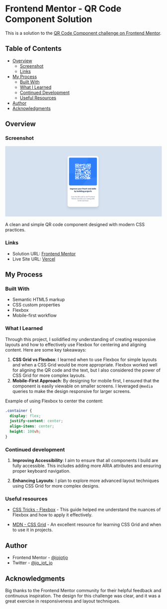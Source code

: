 # Frontend Mentor - QR Code Component Solution

This is a solution to the [QR Code Component challenge on Frontend Mentor](https://www.frontendmentor.io/challenges/qr-code-component-iux_sIO_H).

## Table of Contents

- [Overview](#overview)
  - [Screenshot](#screenshot)
  - [Links](#links)
- [My Process](#my-process)
  - [Built With](#built-with)
  - [What I Learned](#what-i-learned)
  - [Continued Development](#continued-development)
  - [Useful Resources](#useful-resources)
- [Author](#author)
- [Acknowledgments](#acknowledgments)

## Overview

### Screenshot

![QR Code Component](./screenshot.png)

A clean and simple QR code component designed with modern CSS practices.

### Links

- Solution URL: [Frontend Mentor](https://www.frontendmentor.io/solutions/responsive-qr-code-component-KErEuKFm0C)
- Live Site URL: [Vercel](https://qr-code-component-main-ashen.vercel.app/)

## My Process

### Built With

- Semantic HTML5 markup
- CSS custom properties
- Flexbox
- Mobile-first workflow

### What I Learned

Through this project, I solidified my understanding of creating responsive layouts and how to effectively use Flexbox for centering and aligning content. Here are some key takeaways:

1. **CSS Grid vs Flexbox**: I learned when to use Flexbox for simple layouts and when a CSS Grid would be more appropriate. Flexbox worked well for aligning the QR code and the text, but I also considered the power of CSS Grid for more complex layouts.
2. **Mobile-First Approach**: By designing for mobile first, I ensured that the component is easily viewable on smaller screens. I leveraged `@media` queries to make the design responsive for larger screens.

Example of using Flexbox to center the content:

```css
.container {
  display: flex;
  justify-content: center;
  align-items: center;
  height: 100vh;
}
```

### Continued development

1. **Improving Accessibility**: I aim to ensure that all components I build are fully accessible. This includes adding more ARIA attributes and ensuring proper keyboard navigation.

2. **Enhancing Layouts**: I plan to explore more advanced layout techniques using CSS Grid for more complex designs.

### Useful resources

- [CSS Tricks - Flexbox](https://css-tricks.com/snippets/css/a-guide-to-flexbox/) - This guide helped me understand the nuances of Flexbox and how to apply it effectively.

- [MDN - CSS Grid](https://developer.mozilla.org/en-US/docs/Web/CSS/CSS_grid_layout) - An excellent resource for learning CSS Grid and when to use it in projects.

## Author

- Frontend Mentor - [@jojotjo](https://www.frontendmentor.io/profile/jojotjo)
- Twitter - [@jo_jot_jo](https://x.com/jo_jot_jo)

## Acknowledgments

Big thanks to the Frontend Mentor community for their helpful feedback and continuous inspiration. The design for this challenge was clear, and it was a great exercise in responsiveness and layout techniques.
